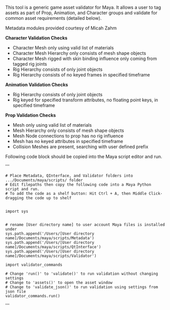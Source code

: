This tool is a generic game asset validator for Maya. It allows a user to tag assets as part of Prop, Animation, and Character groups and validate for common asset requirements (detailed below).

Metadata modules provided courtesy of Micah Zahm

**Character Validation Checks**
  - Character Mesh only using valid list of materials
  - Character Mesh Hierarchy only consists of mesh shape objects
  - Character Mesh rigged with skin binding influence only coming from tagged rig joints
  - Rig Hierarchy consists of only joint objects
  - Rig Hierarchy consists of no keyed frames in specified timeframe

**Animation Validation Checks**
  - Rig Hierarchy consists of only joint objects
  - Rig keyed for specified transform attributes, no floating point keys, in specified timeframe

**Prop Validation Checks**
  - Mesh only using valid list of materials
  - Mesh Hierarchy only consists of mesh shape objects
  - Mesh Node connections to prop has no rig influence
  - Mesh has no keyed attributes in specified timeframe
  - Collision Meshes are present, searching with user defined prefix

Following code block should be copied into the Maya script editor and run.

'''
    
    # Place Metadata, QInterface, and Validator folders into .../Documents/maya/scripts/ folder
    # Edit filepaths then copy the following code into a Maya Python script and run.
    # To add the code as a shelf button: Hit Ctrl + A, then Middle Click-dragging the code up to shelf
    
    
    import sys
    
    
    # rename [User directory name] to user account Maya files is installed under
    sys.path.append('/Users/[User directory name]/Documents/maya/scripts/Metadata')
    sys.path.append('/Users/[User directory name]/Documents/maya/scripts/QtInterface')
    sys.path.append('/Users/[User directory name]/Documents/maya/scripts/Validator')
    
    import validator_commands
    
    # Change 'run()' to 'validate()' to run validation without changing settings
    # Change to 'assets()' to open the asset window
    # Change to 'validate_json()' to run validation using settings from json file
    validator_commands.run()

'''